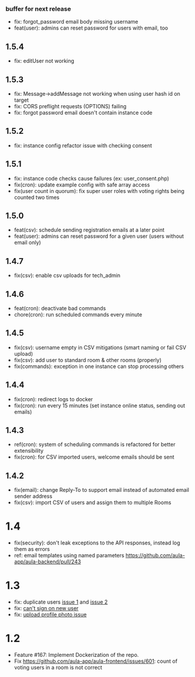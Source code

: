 ### buffer for next release

<!-- here add all issues that haven't been released yet -->
<!-- to release, assign a version number and move them there -->

- fix: forgot_password email body missing username
- feat(user): admins can reset password for users with email, too

## 1.5.4

- fix: editUser not working

## 1.5.3

- fix: Message->addMessage not working when using user hash id on target
- fix: CORS preflight requests (OPTIONS) failing
- fix: forgot password email doesn't contain instance code

## 1.5.2

- fix: instance config refactor issue with checking consent

## 1.5.1

- fix: instance code checks cause failures (ex: user_consent.php)
- fix(cron): update example config with safe array access
- fix(user count in quorum): fix super user roles with voting rights being counted two times

## 1.5.0

- feat(csv): schedule sending registration emails at a later point
- feat(user): admins can reset password for a given user (users without email only)

## 1.4.7

- fix(csv): enable csv uploads for tech_admin

## 1.4.6

- feat(cron): deactivate bad commands
- chore(cron): run scheduled commands every minute

## 1.4.5

- fix(csv): username empty in CSV mitigations (smart naming or fail CSV upload)
- fix(csv): add user to standard room & other rooms (properly)
- fix(commands): exception in one instance can stop processing others

## 1.4.4

- fix(cron): redirect logs to docker
- fix(cron): run every 15 minutes (set instance online status, sending out emails)

## 1.4.3

- ref(cron): system of scheduling commands is refactored for better extensibility
- fix(cron): for CSV imported users, welcome emails should be sent

## 1.4.2

- fix(email): change Reply-To to support email instead of automated email sender address
- fix(csv): import CSV of users and assign them to multiple Rooms

# 1.4

- fix(security): don't leak exceptions to the API responses, instead log them as errors
- ref: email templates using named parameters https://github.com/aula-app/aula-backend/pull/243

# 1.3

- fix: duplicate users [issue 1](https://github.com/aula-app/aula-frontend/issues/625) and [issue 2](https://github.com/aula-app/aula-frontend/issues/620)
- fix: [can't sign on new user](https://github.com/aula-app/aula-backend/issues/232)
- fix: [upload profile photo issue](https://github.com/aula-app/aula-backend/pull/234)

# 1.2

- Feature #167: Implement Dockerization of the repo.
- Fix https://github.com/aula-app/aula-frontend/issues/601: count of voting users in a room is not correct
